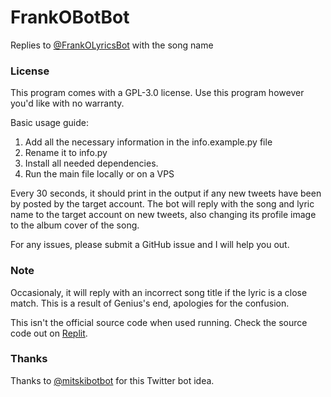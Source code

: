 # FrankOBotBot
Replies to [@FrankOLyricsBot](https://twitter.com/FrankOLyricsBot) with the song name

### License
This program comes with a GPL-3.0 license. Use this program however you'd like with no warranty.

Basic usage guide: 
1. Add all the necessary information in the info.example.py file 
2. Rename it to info.py
3. Install all needed dependencies. 
4. Run the main file locally or on a VPS

Every 30 seconds, it should print in the output if any new tweets have been by posted by the target account. The bot will reply with the song and lyric name to the target account on new tweets, also changing its profile image to the album cover of the song.

For any issues, please submit a GitHub issue and I will help you out.

### Note
Occasionaly, it will reply with an incorrect song title if the lyric is a close match. This is a result of Genius's end, apologies for the confusion.

This isn't the official source code when used running. Check the source code out on [Replit](https://replit.com/@KrishRao1/Frank-Ocean-Bot-Bot?v=1).

### Thanks
Thanks to [@mitskibotbot](https://twitter.com/mitskibotbot) for this Twitter bot idea.